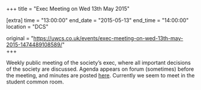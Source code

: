 +++
title = "Exec Meeting on Wed 13th May 2015"

[extra]
time = "13:00:00"
end_date = "2015-05-13"
end_time = "14:00:00"
location = "DCS"

original = "https://uwcs.co.uk/events/exec-meeting-on-wed-13th-may-2015-1474489108589/"    
+++

Weekly public meeting of the society’s exec, where all important decisions of the society are discussed. Agenda appears on forum (sometimes) before the meeting, and minutes are posted [here](https://uwcs.co.uk/minutes/). Currently we seem to meet in the student common room.

